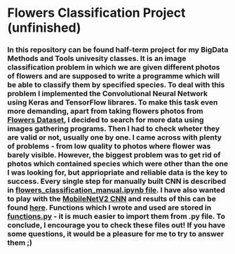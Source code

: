 # Flowers Classification Project (unfinished)
### In this repository can be found half-term project for my BigData Methods and Tools univesity classes. It is an image classification problem in which we are given different photos of flowers and are supposed to write a programme which will be able to classify them by specified species. To deal with this problem I implemented the Convolutional Neural Network using Keras and TensorFlow librares. To make this task even more demanding, apart from taking flowers photos from [Flowers Dataset](https://www.kaggle.com/datasets/l3llff/flowers), I decided to search for more data using images gathering programs. Then I had to check wheter they are valid or not, usually one by one. I came across with plenty of problems - from low quality to photos where flower was barely visible. However, the biggest problem was to get rid of photos which contained species which were other than the one I was looking for, but appriopriate and reliable data is the key to success. Every single step for manually built CNN is described in [flowers_classification_manual.ipynb file](https://github.com/MatPatCarry/Flowers_Classification_Project/blob/main/flowers_classification_Manual.ipynb). I have also wanted to play with the [MobileNetV2 CNN](https://keras.io/api/applications/mobilenet/#mobilenetv2-function) and results of this can be found [here](https://github.com/MatPatCarry/Flowers_Classification_Project/blob/main/flowers_classification_MobileV2.ipynb). Functions which I wrote and used are stored in [functions.py](https://github.com/MatPatCarry/Flowers_Classification_Project/blob/main/functions_to_use.py) - it is much easier to import them from .py file. To conclude, I encourage you to check these files out! If you have some questions, it would be a pleasure for me to try to answer them ;)
